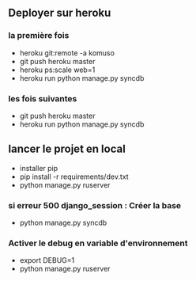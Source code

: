 ## Deployer sur heroku

### la première fois

* heroku git:remote -a komuso
* git push heroku master
* heroku ps:scale web=1
* heroku run python manage.py syncdb

### les fois suivantes

* git push heroku master
* heroku run python manage.py syncdb




## lancer le projet en local

* installer pip
* pip install -r requirements/dev.txt
* python manage.py ruserver

### si erreur 500 django_session : Créer la base
* python manage.py syncdb

### Activer le debug en variable d'environnement
* export DEBUG=1
* python manage.py ruserver

